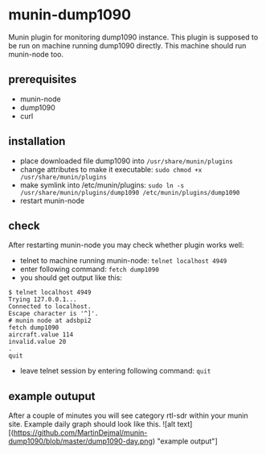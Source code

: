 # munin-dump1090
Munin plugin for monitoring dump1090 instance.
This plugin is supposed to be run on machine running dump1090 directly. This machine should run munin-node too.

## prerequisites
* munin-node
* dump1090
* curl 


## installation

* place downloaded file dump1090 into ```/usr/share/munin/plugins```
* change attributes to make it executable: ```sudo chmod +x /usr/share/munin/plugins```
* make symlink into /etc/munin/plugins: ```sudo ln -s /usr/share/munin/plugins/dump1090 /etc/munin/plugins/dump1090```
* restart munin-node
 
## check
After restarting munin-node you may check whether plugin works well:
* telnet to machine running munin-node: ```telnet localhost 4949```
* enter following command: ```fetch dump1090```
* you should get output like this:
```
$ telnet localhost 4949
Trying 127.0.0.1...
Connected to localhost.
Escape character is '^]'.
# munin node at adsbpi2
fetch dump1090
aircraft.value 114
invalid.value 20
.
quit
```
* leave telnet session by entering following command: ```quit```

## example outuput
After a couple of minutes you will see category rtl-sdr within your munin site. Example daily graph should look like this.
![alt text][(https://github.com/MartinDejmal/munin-dump1090/blob/master/dump1090-day.png) "example output"]
